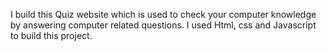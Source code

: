 I build this Quiz website which is used to check your computer knowledge by answering computer related questions. 
I used Html, css and Javascript to build this project.

